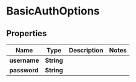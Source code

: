 

# BasicAuthOptions

## Properties

Name | Type | Description | Notes
------------ | ------------- | ------------- | -------------
**username** | **String** |  | 
**password** | **String** |  | 




